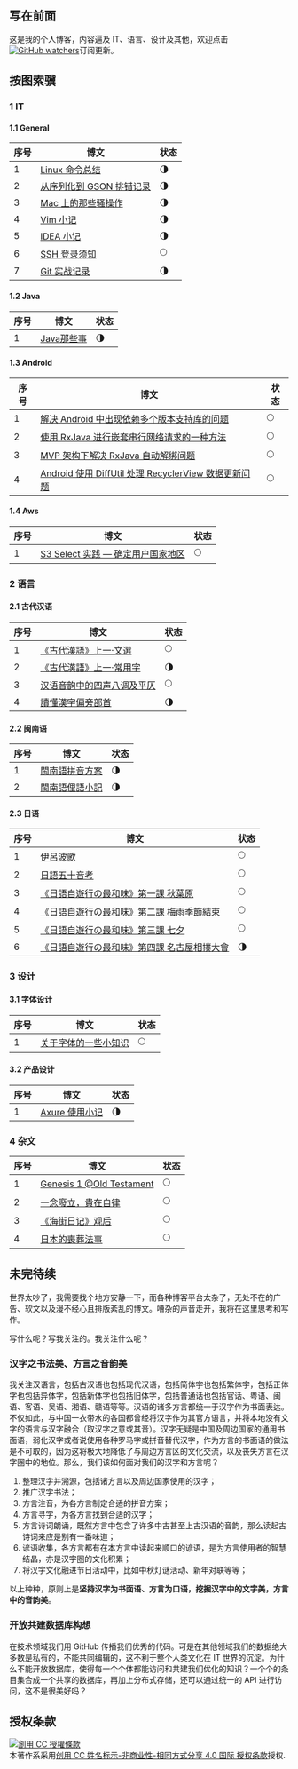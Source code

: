 ## 写在前面

这是我的个人博客，内容遍及 IT、语言、设计及其他，欢迎点击 [![GitHub watchers](https://img.shields.io/github/watchers/LinLshare/Blog.svg?style=social&label=Watch&maxAge=2592000)](https://github.com/LinLshare/Blog/subscription)订阅更新。

## 按图索骥

### 1 IT

#### 1.1 General

| 序号 | 博文                                                         | 状态 |
| ---- | ------------------------------------------------------------ | ---- |
| 1    | [Linux 命令总结](https://github.com/LinLshare/Blog/issues/1) | 🌗    |
| 2    | [从序列化到 GSON 排错记录 ](https://github.com/LinLshare/Blog/issues/5) | 🌗    |
| 3    | [Mac 上的那些骚操作 ](https://github.com/LinLshare/Blog/issues/10) | 🌗    |
| 4    | [Vim 小记 ](https://github.com/LinLshare/Blog/issues/18)     | 🌗    |
| 5    | [IDEA 小记 ](https://github.com/LinLshare/Blog/issues/22)    | 🌗    |
| 6    | [SSH 登录须知 ](https://github.com/LinLshare/Blog/issues/29) | 🌕    |
| 7    | [Git 实战记录](https://github.com/LinLshare/Blog/issues/32)  | 🌗    |

#### 1.2 Java

| 序号 | 博文                                                       | 状态 |
| ---- | ---------------------------------------------------------- | ---- |
| 1    | [Java那些事 ](https://github.com/LinLshare/Blog/issues/12) | 🌗    |

#### 1.3 Android
| 序号 | 博文                                                         | 状态 |
| ---- | ------------------------------------------------------------ | ---- |
| 1    | [解决 Android 中出现依赖多个版本支持库的问题 ](https://github.com/LinLshare/Blog/issues/9) | 🌕    |
| 2    | [使用 RxJava 进行嵌套串行网络请求的一种方法 ](https://github.com/LinLshare/Blog/issues/14) | 🌕    |
| 3    | [MVP 架构下解决 RxJava 自动解绑问题 ](https://github.com/LinLshare/Blog/issues/24) | 🌕    |
| 4    | [Android 使用 DiffUtil 处理 RecyclerView 数据更新问题 ](https://github.com/LinLshare/Blog/issues/27) | 🌕    |

#### 1.4 Aws
| 序号 | 博文                                                         | 状态 |
| ---- | ------------------------------------------------------------ | ---- |
| 1    | [S3 Select 实践 — 确定用户国家地区 ](https://github.com/LinLshare/Blog/issues/3) | 🌕    |



### 2 语言

#### 2.1 古代汉语
| 序号 | 博文                                                         | 状态 |
| ---- | ------------------------------------------------------------ | ---- |
| 1    | [《古代漢語》上一·文選 ](https://github.com/LinLshare/Blog/issues/2) | 🌕    |
| 2    | [《古代漢語》上一·常用字 ](https://github.com/LinLshare/Blog/issues/8) | 🌗    |
| 3    | [汉语音韵中的四声八调及平仄 ](https://github.com/LinLshare/Blog/issues/30) | 🌕    |
| 4    | [讀懂漢字偏旁部首 ](https://github.com/LinLshare/Blog/issues/16) | 🌗    |

#### 2.2 闽南语
| 序号 | 博文                                                         | 状态 |
| ---- | ------------------------------------------------------------ | ---- |
| 1    | [閩南語拼音方案 ](https://github.com/LinLshare/Blog/issues/19) | 🌗    |
| 2    | [閩南語俚語小記 ](https://github.com/LinLshare/Blog/issues/21) | 🌗    |

#### 2.3 日语
| 序号 | 博文                                                         | 状态 |
| ---- | ------------------------------------------------------------ | ---- |
| 1    | [伊呂波歌 ](https://github.com/LinLshare/Blog/issues/13)     | 🌕    |
| 2    | [日語五十音考 ](https://github.com/LinLshare/Blog/issues/15) | 🌕    |
| 3    | [《日語自遊行の最和味》第一課 秋葉原 ](https://github.com/LinLshare/Blog/issues/17) | 🌕    |
| 4    | [《日語自遊行の最和味》第二課 梅雨季節結束 ](https://github.com/LinLshare/Blog/issues/20) | 🌕    |
| 5    | [《日語自遊行の最和味》第三課 七夕 ](https://github.com/LinLshare/Blog/issues/23) | 🌕    |
| 6    | [《日語自遊行の最和味》第四課 名古屋相撲大會 ](https://github.com/LinLshare/Blog/issues/26) | 🌗    |



### 3 设计

#### 3.1 字体设计
| 序号 | 博文                                                         | 状态 |
| ---- | ------------------------------------------------------------ | ---- |
| 1    | [关于字体的一些小知识 ](https://github.com/LinLshare/Blog/issues/28) | 🌕    |


#### 3.2 产品设计
| 序号 | 博文                                                         | 状态 |
| ---- | ------------------------------------------------------------ | ---- |
| 1    | [Axure 使用小记 ](https://github.com/LinLshare/Blog/issues/25) | 🌗    |



### 4 杂文

| 序号 | 博文                                                         | 状态 |
| ---- | ------------------------------------------------------------ | ---- |
| 1    | [Genesis 1 @Old Testament](https://github.com/LinLshare/Blog/issues/4) | 🌕    |
| 2    | [一念廢立，貴在自律 ](https://github.com/LinLshare/Blog/issues/11) | 🌕    |
| 3    | [《海街日记》观后 ](https://github.com/LinLshare/Blog/issues/6) | 🌕    |
| 4    | [日本的喪葬法事 ](https://github.com/LinLshare/Blog/issues/7) | 🌕    |



## 未完待续

世界太吵了，我需要找个地方安静一下，而各种博客平台太杂了，无处不在的广告、软文以及漫不经心且排版紊乱的博文。嘈杂的声音走开，我将在这里思考和写作。

写什么呢？写我关注的。我关注什么呢？

### 汉字之书法美、方言之音韵美

我关注汉语言，包括古汉语也包括现代汉语，包括简体字也包括繁体字，包括正体字也包括异体字，包括新体字也包括旧体字，包括普通话也包括官话、粤语、闽语、客语、吴语、湘语、赣语等等。汉语的诸多方言都统一于汉字作为书面表达。不仅如此，与中国一衣带水的各国都曾经将汉字作为其官方语言，并将本地没有文字的语言与汉字融合（取汉字之意或其音）。汉字无疑是中国及周边国家的通用书面语，弱化汉字或者说使用各种罗马字或拼音替代汉字，作为方言的书面语的做法是不可取的，因为这将极大地降低了与周边方言区的文化交流，以及丧失方言在汉字圈中的地位。那么，我们该如何面对我们的汉字和方言呢？

1. 整理汉字并溯源，包括诸方言以及周边国家使用的汉字；
2. 推广汉字书法；
3. 方言注音，为各方言制定合适的拼音方案；
4. 方言寻字，为各方言找到合适的汉字；
5. 方言诗词朗诵，既然方言中包含了许多中古甚至上古汉语的音韵，那么读起古诗词来应是别有一番味道；
6. 谚语收集，各方言都有在本方言中读起来顺口的谚语，是为方言使用者的智慧结晶，亦是汉字圈的文化积累；
7. 将汉字文化融进节日活动中，比如中秋灯谜活动、新年对联等等；

以上种种，原则上是**坚持汉字为书面语、方言为口语，挖掘汉字中的文字美，方言中的音韵美**。

### 开放共建数据库构想

在技术领域我们用 GitHub 传播我们优秀的代码。可是在其他领域我们的数据绝大多数是私有的，不能共同编辑的，这不利于整个人类文化在 IT 世界的沉淀。为什么不能开放数据库，使得每一个个体都能访问和共建我们优化的知识？一个个的条目集合成一个共享的数据库，再加上分布式存储，还可以通过统一的 API 进行访问，这不是很美好吗？

## 授权条款

<a rel="license" href="http://creativecommons.org/licenses/by-nc-sa/4.0/"><img alt="創用 CC 授權條款" style="border-width:0" src="https://i.creativecommons.org/l/by-nc-sa/4.0/88x31.png" /></a><br />本著作系采用[创用 CC 姓名标示-非商业性-相同方式分享 4.0 国际 授权条款](http://creativecommons.org/licenses/by-nc-sa/4.0/)授权.